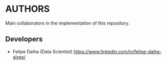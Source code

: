 # AUTHORS

Main collaborators in the implementation of this repository.

## Developers

- Felipe Daiha (Data Scientist) <https://www.linkedin.com/in/felipe-daiha-alves/>
